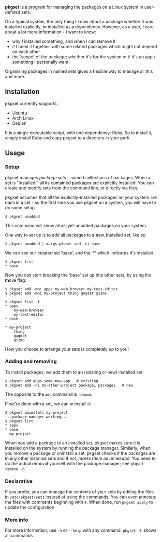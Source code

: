 **pkgset** is a program for managing the packages on a Linux system in
user-defined sets.

On a typical system, the only thing I know about a package whether it was
installed explicitly, or installed as a dependency. However, as a user, I care
about a lot more information - I want to know:

*   why I installed something, and when I can remove it
*   if I need it together with some related packages which might not depend on
    each other
*   the 'scope' of the package; whether it's for the system or if it's an app /
    something I personally want.

Organising packages in named sets gives a flexible way to manage all this and
more.

## Installation

pkgset currently supports:

*   Ubuntu
*   Arch Linux
*   Debian

It is a single executable script, with one dependency: Ruby. So to install it,
simply install Ruby and copy pkgset to a directory in your path.

## Usage

### Setup

pkgset manages _package sets_ - named collections of packages. When a set is
"installed," all its contained packages are explicitly installed. You can create
and modify sets from the command line, or directly via files.

pkgset assumes that all the explicitly-installed packages on your system are
each in a set - so the first time you use pkgset on a system, you will have to
do some setup.

    $ pkgset unadded

This command will show all as-yet-unadded packages on your system.

One way to set up is to add all packages to a **n**ew, **i**nstalled set, like
so:

    $ pkgset unadded | xargs pkgset add -ni base

We can see our created set 'base', and the '*' which indicates it's installed:

    $ pkgset list
    * base

Now you can start breaking the 'base' set up into other sets, by using the
**m**ove flag:

    $ pkgset add -mni apps my-web-browser my-text-editor
    $ pkgset add -mni my-project thing gagdet gizmo

    $ pkgset list -t
    * apps
        my-web-browser
        my-text-editor
    * base
        ...
    * my-project
        thing
        gagdet
        gizmo

How you choose to arrange your sets is completely up to you!

### Adding and removing

To install packages, we add them to an (existing or new) installed set.

    $ pkgset add apps some-new-app   # existing
    $ pkgset add -ni my-other-project package1 package2   # new

The opposite to the `add` command is `remove`.

If we're done with a set, we can uninstall it:

    $ pkgset uninstall my-project
    ...package manager working...
    $ pkgset list
    * apps
    * base
      my-project

When you add a package to an installed set, pkgset makes sure it is installed on
the system by running the package manager. Similarly, when you remove a package
or uninstall a set, pkgset checks if the packages are in any other installed
sets and if not, *marks them as unneeded.* You need to do the actual removal
yourself with the package manager; see `pkgset remove -h`.

### Declarative

If you prefer, you can manage the contents of your sets by editing the files in
`/etc/pkgset/sets` instead of using the commands. You can even annotate the
files with comments beginning with `#`. When done, run `pkgset apply` to update
the configuration.

### More info

For more information, use `-h` or `--help` with any command. `pkgset -h` shows
all commands.

